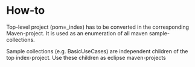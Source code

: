 How-to
======

Top-level project (pom=_index) has to be converted 
in the corresponding Maven-project. It is used as an enumeration
of all maven sample-collections.

Sample collections (e.g. BasicUseCases) are independent children 
of the top index-project. Use these children  as eclipse maven-projects